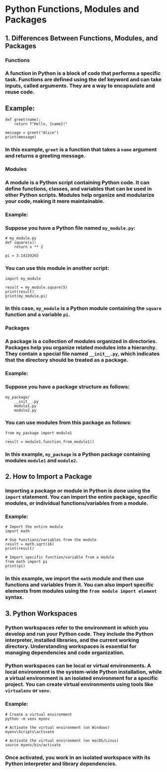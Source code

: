 # Python Functions, Modules and Packages

## 1. Differences Between Functions, Modules, and Packages

### **Functions**

### A function in Python is a block of code that performs a specific task. Functions are defined using the def keyword and can take inputs, called arguments. They are a way to encapsulate and reuse code.

## Example:
```
def greet(name):
    return f"Hello, {name}!"

message = greet("Alice")
print(message)
```

### In this example, `greet` is a function that takes a `name` argument and returns a greeting message.

### **Modules**

### A module is a Python script containing Python code. It can define functions, classes, and variables that can be used in other Python scripts. Modules help organize and modularize your code, making it more maintainable.

### Example:

### Suppose you have a Python file named `my_module.py`:
```
# my_module.py
def square(x):
    return x ** 2

pi = 3.14159265
```

### You can use this module in another script:
```
import my_module

result = my_module.square(5)
print(result)
print(my_module.pi)
```

### In this case, `my_module` is a Python module containing the `square` function and a variable `pi`.

### **Packages**

### A package is a collection of modules organized in directories. Packages help you organize related modules into a hierarchy. They contain a special file named `__init__.py`, which indicates that the directory should be treated as a package.

### Example:

### Suppose you have a package structure as follows:
```
my_package/
    __init__.py
    module1.py
    module2.py
```

### You can use modules from this package as follows:
```
from my_package import module1

result = module1.function_from_module1()
```

### In this example, `my_package` is a Python package containing modules `module1` and `module2`.

## 2. How to Import a Package
### Importing a package or module in Python is done using the `import` statement. You can import the entire package, specific modules, or individual functions/variables from a module.

### Example:
```
# Import the entire module
import math

# Use functions/variables from the module
result = math.sqrt(16)
print(result)

# Import specific function/variable from a module
from math import pi
print(pi)
```

### In this example, we import the `math` module and then use functions and variables from it. You can also import specific elements from modules using the `from module import element` syntax.

## 3. Python Workspaces
### Python workspaces refer to the environment in which you develop and run your Python code. They include the Python interpreter, installed libraries, and the current working directory. Understanding workspaces is essential for managing dependencies and code organization.

### Python workspaces can be local or virtual environments. A local environment is the system-wide Python installation, while a virtual environment is an isolated environment for a specific project. You can create virtual environments using tools like `virtualenv` or `venv`.

### Example:
```
# Create a virtual environment
python -m venv myenv

# Activate the virtual environment (on Windows)
myenv\Scripts\activate

# Activate the virtual environment (on macOS/Linux)
source myenv/bin/activate
```

### Once activated, you work in an isolated workspace with its Python interpreter and library dependencies.